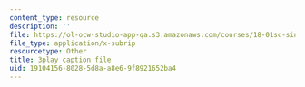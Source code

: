 ```yaml
---
content_type: resource
description: ''
file: https://ol-ocw-studio-app-qa.s3.amazonaws.com/courses/18-01sc-single-variable-calculus-fall-2010/1910415680285d8aa8e69f8921652ba4_9v25gg2qJYE.vtt
file_type: application/x-subrip
resourcetype: Other
title: 3play caption file
uid: 19104156-8028-5d8a-a8e6-9f8921652ba4
---
```

